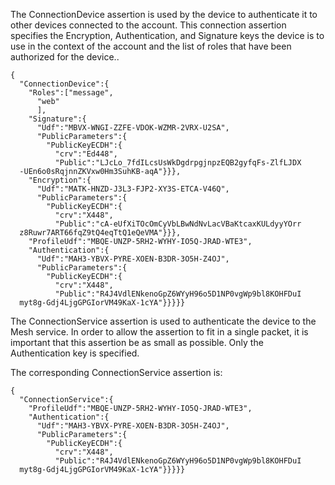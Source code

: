 
The ConnectionDevice assertion is used by the device to authenticate it to other 
devices connected to the account. This connection assertion specifies the
Encryption, Authentication, and Signature keys the device is to use in the context of
the account and the list of roles that have been authorized for the device..

~~~~
{
  "ConnectionDevice":{
    "Roles":["message",
      "web"
      ],
    "Signature":{
      "Udf":"MBVX-WNGI-ZZFE-VDOK-WZMR-2VRX-U2SA",
      "PublicParameters":{
        "PublicKeyECDH":{
          "crv":"Ed448",
          "Public":"LJcLo_7fdILcsUsWkDgdrpgjnpzEQB2gyfqFs-ZlfLJDX
  -UEn6o0sRqjnnZKVxw0Hm3SuhKB-aqA"}}},
    "Encryption":{
      "Udf":"MATK-HNZD-J3L3-FJP2-XY3S-ETCA-V46Q",
      "PublicParameters":{
        "PublicKeyECDH":{
          "crv":"X448",
          "Public":"cA-eUfXiTOcOmCyVbLBwNdNvLacVBaKtcaxKULdyyYOrr
  z8Ruwr7ART66fqZ9tQ4eqTtQ1eQeVMA"}}},
    "ProfileUdf":"MBQE-UNZP-5RH2-WYHY-IO5Q-JRAD-WTE3",
    "Authentication":{
      "Udf":"MAH3-YBVX-PYRE-XOEN-B3DR-3O5H-Z4OJ",
      "PublicParameters":{
        "PublicKeyECDH":{
          "crv":"X448",
          "Public":"R4J4VdlENkenoGpZ6WYyH96o5D1NP0vgWp9bl8KOHFDuI
  myt8g-Gdj4LjgGPGIorVM49KaX-1cYA"}}}}}
~~~~

The ConnectionService assertion is used to authenticate the device to the 
Mesh service. In order to allow the assertion to fit in a single packet, it
is important that this assertion be as small as possible. Only the 
Authentication key is specified.

The corresponding ConnectionService assertion is:

~~~~
{
  "ConnectionService":{
    "ProfileUdf":"MBQE-UNZP-5RH2-WYHY-IO5Q-JRAD-WTE3",
    "Authentication":{
      "Udf":"MAH3-YBVX-PYRE-XOEN-B3DR-3O5H-Z4OJ",
      "PublicParameters":{
        "PublicKeyECDH":{
          "crv":"X448",
          "Public":"R4J4VdlENkenoGpZ6WYyH96o5D1NP0vgWp9bl8KOHFDuI
  myt8g-Gdj4LjgGPGIorVM49KaX-1cYA"}}}}}
~~~~

